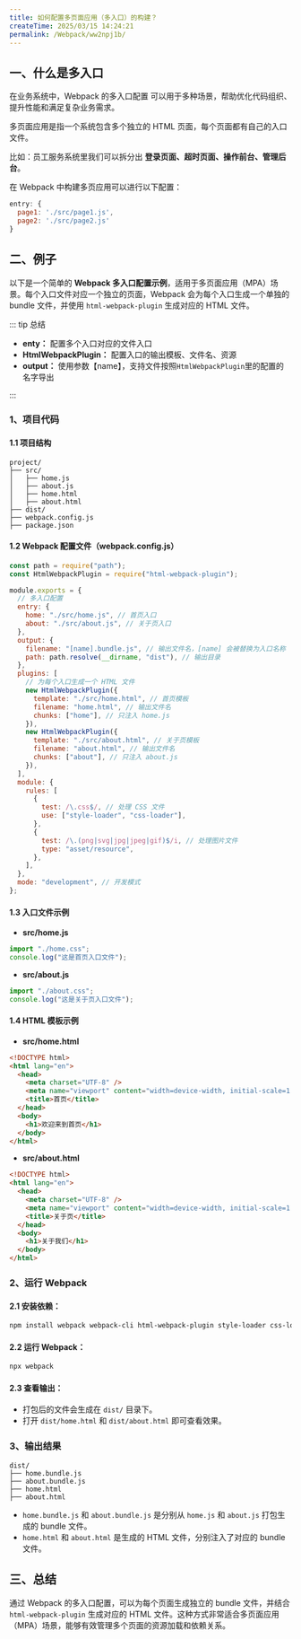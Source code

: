 ```yaml
---
title: 如何配置多页面应用（多入口）的构建？
createTime: 2025/03/15 14:24:21
permalink: /Webpack/ww2npj1b/
---
```


## 一、什么是多入口

在业务系统中，Webpack 的多入口配置 可以用于多种场景，帮助优化代码组织、提升性能和满足复杂业务需求。

多页面应用是指一个系统包含多个独立的 HTML 页面，每个页面都有自己的入口文件。

比如：员工服务系统里我们可以拆分出 **登录页面、超时页面、操作前台、管理后台**。

在 Webpack 中构建多页应用可以进行以下配置：

```javascript
entry: {
  page1: './src/page1.js',
  page2: './src/page2.js'
}
```

## 二、例子

以下是一个简单的 **Webpack 多入口配置示例**，适用于多页面应用（MPA）场景。每个入口文件对应一个独立的页面，Webpack 会为每个入口生成一个单独的 bundle 文件，并使用 `html-webpack-plugin` 生成对应的 HTML 文件。

::: tip 总结

- **enty：** 配置多个入口对应的文件入口
- **HtmlWebpackPlugin：** 配置入口的输出模板、文件名、资源
- **output：** 使用参数【name】，支持文件按照`HtmlWebpackPlugin`里的配置的名字导出

:::

### 1、项目代码

#### 1.1 项目结构

```
project/
├── src/
│   ├── home.js
│   ├── about.js
│   ├── home.html
│   ├── about.html
├── dist/
├── webpack.config.js
├── package.json
```

#### 1.2 Webpack 配置文件（webpack.config.js）

```javascript
const path = require("path");
const HtmlWebpackPlugin = require("html-webpack-plugin");

module.exports = {
  // 多入口配置
  entry: {
    home: "./src/home.js", // 首页入口
    about: "./src/about.js", // 关于页入口
  },
  output: {
    filename: "[name].bundle.js", // 输出文件名，[name] 会被替换为入口名称
    path: path.resolve(__dirname, "dist"), // 输出目录
  },
  plugins: [
    // 为每个入口生成一个 HTML 文件
    new HtmlWebpackPlugin({
      template: "./src/home.html", // 首页模板
      filename: "home.html", // 输出文件名
      chunks: ["home"], // 只注入 home.js
    }),
    new HtmlWebpackPlugin({
      template: "./src/about.html", // 关于页模板
      filename: "about.html", // 输出文件名
      chunks: ["about"], // 只注入 about.js
    }),
  ],
  module: {
    rules: [
      {
        test: /\.css$/, // 处理 CSS 文件
        use: ["style-loader", "css-loader"],
      },
      {
        test: /\.(png|svg|jpg|jpeg|gif)$/i, // 处理图片文件
        type: "asset/resource",
      },
    ],
  },
  mode: "development", // 开发模式
};
```

#### 1.3 入口文件示例

- **src/home.js**

```javascript
import "./home.css";
console.log("这是首页入口文件");
```

- **src/about.js**

```javascript
import "./about.css";
console.log("这是关于页入口文件");
```

#### 1.4 HTML 模板示例

- **src/home.html**

```html
<!DOCTYPE html>
<html lang="en">
  <head>
    <meta charset="UTF-8" />
    <meta name="viewport" content="width=device-width, initial-scale=1.0" />
    <title>首页</title>
  </head>
  <body>
    <h1>欢迎来到首页</h1>
  </body>
</html>
```

- **src/about.html**

```html
<!DOCTYPE html>
<html lang="en">
  <head>
    <meta charset="UTF-8" />
    <meta name="viewport" content="width=device-width, initial-scale=1.0" />
    <title>关于页</title>
  </head>
  <body>
    <h1>关于我们</h1>
  </body>
</html>
```

### 2、运行 Webpack

#### 2.1 安装依赖：

```bash
npm install webpack webpack-cli html-webpack-plugin style-loader css-loader --save-dev
```

#### 2.2 运行 Webpack：

```bash
npx webpack
```

#### 2.3 查看输出：

- 打包后的文件会生成在 `dist/` 目录下。
- 打开 `dist/home.html` 和 `dist/about.html` 即可查看效果。

### 3、输出结果

```
dist/
├── home.bundle.js
├── about.bundle.js
├── home.html
├── about.html
```

- `home.bundle.js` 和 `about.bundle.js` 是分别从 `home.js` 和 `about.js` 打包生成的 bundle 文件。
- `home.html` 和 `about.html` 是生成的 HTML 文件，分别注入了对应的 bundle 文件。

## 三、总结

通过 Webpack 的多入口配置，可以为每个页面生成独立的 bundle 文件，并结合 `html-webpack-plugin` 生成对应的 HTML 文件。这种方式非常适合多页面应用（MPA）场景，能够有效管理多个页面的资源加载和依赖关系。
